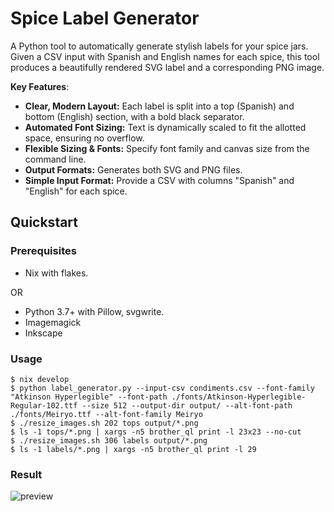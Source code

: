 # Spice Label Generator

A Python tool to automatically generate stylish labels for your spice jars.  
Given a CSV input with Spanish and English names for each spice, this tool produces a beautifully rendered SVG label and a corresponding PNG image.

**Key Features**:
- **Clear, Modern Layout:** Each label is split into a top (Spanish) and bottom (English) section, with a bold black separator.
- **Automated Font Sizing:** Text is dynamically scaled to fit the allotted space, ensuring no overflow.
- **Flexible Sizing & Fonts:** Specify font family and canvas size from the command line.
- **Output Formats:** Generates both SVG and PNG files.
- **Simple Input Format:** Provide a CSV with columns "Spanish" and "English" for each spice.

## Quickstart

### Prerequisites

- Nix with flakes. 

OR

- Python 3.7+ with Pillow, svgwrite. 
- Imagemagick
- Inkscape

### Usage

```console
$ nix develop
$ python label_generator.py --input-csv condiments.csv --font-family "Atkinson Hyperlegible" --font-path ./fonts/Atkinson-Hyperlegible-Regular-102.ttf --size 512 --output-dir output/ --alt-font-path ./fonts/Meiryo.ttf --alt-font-family Meiryo
$ ./resize_images.sh 202 tops output/*.png
$ ls -1 tops/*.png | xargs -n5 brother_ql print -l 23x23 --no-cut
$ ./resize_images.sh 306 labels output/*.png
$ ls -1 labels/*.png | xargs -n5 brother_ql print -l 29
```

### Result

![preview](./assets/preview.gif)

